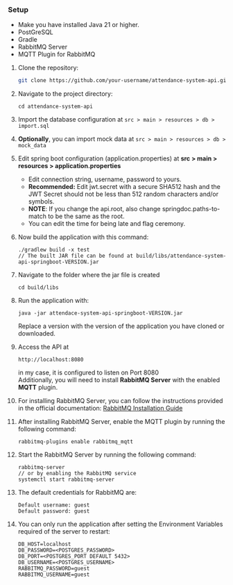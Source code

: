 ### Setup

- Make you have installed Java 21 or higher.
- PostGreSQL
- Gradle
- RabbitMQ Server
- MQTT Plugin for RabbitMQ

1. Clone the repository:

   ```bash
   git clone https://github.com/your-username/attendance-system-api.git
2. Navigate to the project directory:
   ```
   cd attendance-system-api
   ```
3. Import the database configuration at `src > main > resources > db > import.sql`
4. **Optionally**, you can import mock data at `src > main > resources > db > mock_data`
5. Edit spring boot configuration (application.properties) at **src > main > resources > application.properties**
    - Edit connection string, username, password to yours.
    - **Recommended:** Edit jwt.secret with a secure SHA512 hash and the JWT Secret should not be less than 512 random characters and/or symbols.
    - **NOTE**: If you change the api.root, also change springdoc.paths-to-match to be the same as the root.
    - You can edit the time for being late and flag ceremony.
6. Now build the application with this command:
   ```
   ./gradlew build -x test
   // The built JAR file can be found at build/libs/attendance-system-api-springboot-VERSION.jar
   ```
7. Navigate to the folder where the jar file is created
   ```
   cd build/libs
   ```
8. Run the application with:
   ```
   java -jar attendace-system-api-springboot-VERSION.jar
   ```
   Replace a version with the version of the application you have cloned or downloaded.
9. Access the API at
   ```
   http://localhost:8080
   ```
   in my case, it is configured to listen on Port 8080  
   Additionally, you will need to install **RabbitMQ Server** with the enabled **MQTT** plugin.
10. For installing RabbitMQ Server, you can follow the instructions provided in the official documentation: [RabbitMQ Installation Guide](https://www.rabbitmq.com/docs/download)
11. After installing RabbitMQ Server, enable the MQTT plugin by running the following command:
    ```
    rabbitmq-plugins enable rabbitmq_mqtt
    ```
12. Start the RabbitMQ Server by running the following command:
    ```
    rabbitmq-server
    // or by enabling the RabbitMQ service
    systemctl start rabbitmq-server
    ```
13. The default credentials for RabbitMQ are:
    ```
    Default username: guest
    Default password: guest
    ```
14. You can only run the application after setting the Environment Variables required of the server to restart:
    ```
    DB_HOST=localhost
    DB_PASSWORD=<POSTGRES_PASSWORD>
    DB_PORT=<POSTGRES_PORT DEFAULT 5432>
    DB_USERNAME=<POSTGRES_USERNAME>
    RABBITMQ_PASSWORD=guest
    RABBITMQ_USERNAME=guest
    ```
